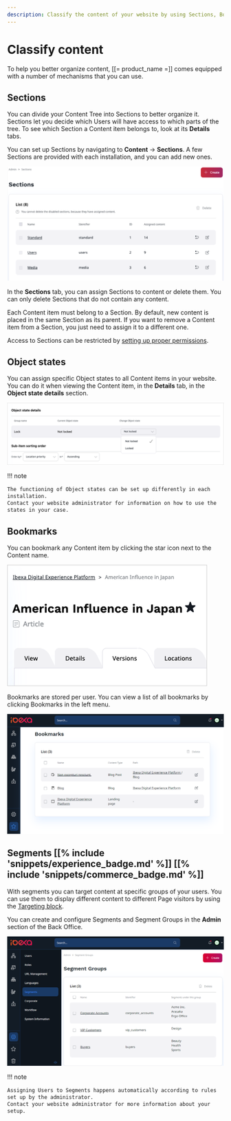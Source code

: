 ```yaml
---
description: Classify the content of your website by using Sections, Bookmarks, Segments, and so on.
---
```


# Classify content

To help you better organize content, [[= product_name =]] comes equipped with 
a number of mechanisms that you can use.

## Sections

You can divide your Content Tree into Sections to better organize it.
Sections let you decide which Users will have access to which parts of the tree.
To see which Section a Content item belongs to, look at its **Details** tabs.

You can set up Sections by navigating to **Content** -> **Sections**.
A few Sections are provided with each installation, and you can add new ones.

![List of Sections](img/sections.png "List of Sections")

In the **Sections** tab, you can assign Sections to content or delete them.
You can only delete Sections that do not contain any content.

Each Content item must belong to a Section. By default, new content is placed in the same Section as its parent.
If you want to remove a Content item from a Section, you just need to assign it to a different one.

Access to Sections can be restricted by [setting up proper permissions](../../permission_management/work_with_permissions.md).

## Object states

You can assign specific Object states to all Content items in your website.
You can do it when viewing the Content item, in the **Details** tab, in the **Object state details** section.

![Object state details](img/object_state_details.png)

!!! note

    The functioning of Object states can be set up differently in each installation.
    Contact your website administrator for information on how to use the states in your case.

## Bookmarks

You can bookmark any Content item by clicking the star icon next to the Content name.

![Bookmark icon](img/bookmark_icon.png)

Bookmarks are stored per user. You can view a list of all bookmarks by clicking Bookmarks in the left menu.

![Bookmark screen](img/bookmarks.png)

## Segments [[% include 'snippets/experience_badge.md' %]] [[% include 'snippets/commerce_badge.md' %]]

With segments you can target content at specific groups of your users.
You can use them to display different content to different Page visitors by using the [Targeting block](create_edit_pages.md#targeting-block).

You can create and configure Segments and Segment Groups in the **Admin** section of the Back Office.

![Segment groups](img/admin_panel_segment_groups.png "Segment groups")

!!! note

    Assigning Users to Segments happens automatically according to rules set up by the administrator.
    Contact your website administrator for more information about your setup.
